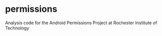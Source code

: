 # permissions
Analysis code for the Android Permissions Project at Rochester Institute of Technology
